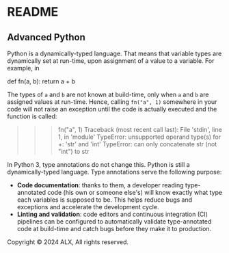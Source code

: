 # README

## Advanced Python

Python is a dynamically-typed language. That means that variable types are dynamically set at run-time, upon assignment of a value to a variable. For example, in

def fn(a, b):
return a + b

The types of `a` and `b` are not known at build-time, only when `a` and `b` are assigned values at run-time. Hence, calling `fn("a", 1)` somewhere in your code will not raise an exception until the code is actually executed and the function is called:

> > > fn("a", 1)
> > > Traceback (most recent call last):
> > > File 'stdin', line 1, in 'module'
> > > TypeError: unsupported operand type(s) for +: 'str' and 'int'
> > > TypeError: can only concatenate str (not "int") to str

In Python 3, type annotations do not change this. Python is still a dynamically-typed language. Type annotations serve the following purpose:

- **Code documentation**: thanks to them, a developer reading type-annotated code (his own or someone else's) will know exactly what type each variables is supposed to be. This helps reduce bugs and exceptions and accelerate the development cycle.
- **Linting and validation**: code editors and continuous integration (CI) pipelines can be configured to automatically validate type-annotated code at build-time and catch bugs before they make it to production.

Copyright © 2024 ALX, All rights reserved.
